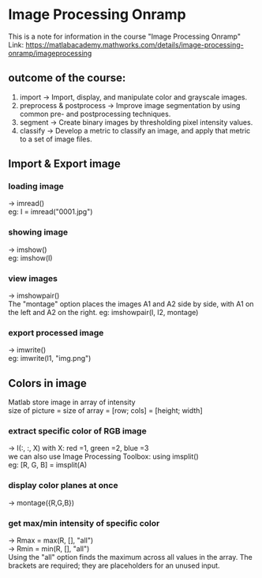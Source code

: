 # Image Processing Onramp #
This is a note for information in the course "Image Processing Onramp" <br />
Link: https://matlabacademy.mathworks.com/details/image-processing-onramp/imageprocessing

## outcome of the course:
1. import -> Import, display, and manipulate color and grayscale images.
2. preprocess & postprocess -> Improve image segmentation by using common pre- and postprocessing techniques.
3. segment -> Create binary images by thresholding pixel intensity values.
4. classify -> Develop a metric to classify an image, and apply that metric to a set of image files.
## Import & Export image

### loading image
-> imread() <br/>
eg: I = imread("0001.jpg")

### showing image
-> imshow() <br/>
eg: imshow(I)

### view images
-> imshowpair() <br/>
The "montage" option places the images A1 and A2 side by side, with A1 on the left and A2 on the right.
eg: imshowpair(I, I2, montage)

### export processed image
-> imwrite() <br/>
eg: imwrite(I1, "img.png")

## Colors in image
Matlab store image in array of intensity <br/>
size of picture = size of array = [row; cols] = [height; width] <br/>
### extract specific color of RGB image
-> I(:, :, X) with X: red =1, green =2, blue =3 <br/>
we can also use Image Processing Toolbox: using imsplit() <br/>
eg: [R, G, B] = imsplit(A)

### display color planes at once
-> montage({R,G,B})

### get max/min intensity of specific color
-> Rmax = max(R, [], "all") <br/>
-> Rmin = min(R, [], "all") <br/>
Using the "all" option finds the maximum across all values in the array. The brackets are required; they are placeholders for an unused input. 